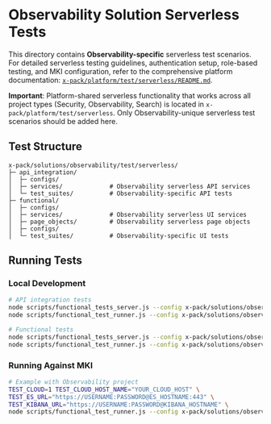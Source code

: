 # Observability Solution Serverless Tests

This directory contains **Observability-specific** serverless test scenarios. For detailed serverless testing guidelines, authentication setup, role-based testing, and MKI configuration, refer to the comprehensive platform documentation: [`x-pack/platform/test/serverless/README.md`](../../../../platform/test/serverless/README.md).

**Important**: Platform-shared serverless functionality that works across all project types (Security, Observability, Search) is located in `x-pack/platform/test/serverless`. Only Observability-unique serverless test scenarios should be added here.

## Test Structure

```
x-pack/solutions/observability/test/serverless/
├─ api_integration/
│  ├─ configs/
│  ├─ services/             # Observability serverless API services
│  └─ test_suites/          # Observability-specific API tests
├─ functional/
│  ├─ configs/
│  ├─ services/             # Observability serverless UI services
│  ├─ page_objects/         # Observability serverless page objects
│  ├─ configs/
│  └─ test_suites/          # Observability-specific UI tests
```

## Running Tests

### Local Development

```bash
# API integration tests
node scripts/functional_tests_server.js --config x-pack/solutions/observability/test/serverless/api_integration/configs/config.ts
node scripts/functional_test_runner.js --config x-pack/solutions/observability/test/serverless/api_integration/configs/config.ts

# Functional tests
node scripts/functional_tests_server.js --config x-pack/solutions/observability/test/serverless/functional/configs/config.ts
node scripts/functional_test_runner.js --config x-pack/solutions/observability/test/serverless/functional/configs/config.ts
```

### Running Against MKI

```bash
# Example with Observability project
TEST_CLOUD=1 TEST_CLOUD_HOST_NAME="YOUR_CLOUD_HOST" \
TEST_ES_URL="https://USERNAME:PASSWORD@ES_HOSTNAME:443" \
TEST_KIBANA_URL="https://USERNAME:PASSWORD@KIBANA_HOSTNAME" \
node scripts/functional_test_runner.js --config x-pack/solutions/observability/test/serverless/api_integration/configs/config.ts --exclude-tag=skipMKI
```
